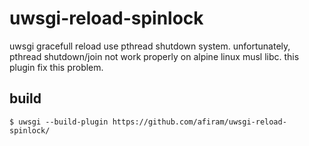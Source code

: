 # uwsgi-reload-spinlock

uwsgi gracefull reload use pthread shutdown system.
unfortunately, pthread shutdown/join not work properly on alpine linux musl libc.
this plugin fix this problem.

## build

```
$ uwsgi --build-plugin https://github.com/afiram/uwsgi-reload-spinlock/
```
